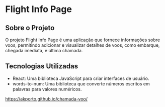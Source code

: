 # Flight Info Page

## Sobre o Projeto

O projeto Flight Info Page é uma aplicação que fornece informações sobre voos, permitindo adicionar e visualizar detalhes de voos, como embarque, chegada imediata, e última chamada.

## Tecnologias Utilizadas

- React: Uma biblioteca JavaScript para criar interfaces de usuário.
- words-to-num: Uma biblioteca que converte números escritos em palavras para valores numéricos.

https://akporto.github.io/chamada-voo/
